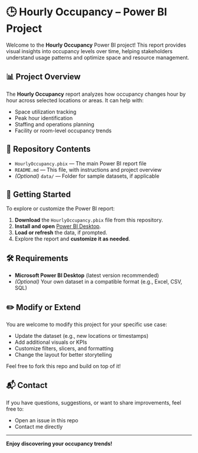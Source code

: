 # 🕒 Hourly Occupancy – Power BI Project

Welcome to the **Hourly Occupancy** Power BI project! This report provides visual insights into occupancy levels over time, helping stakeholders understand usage patterns and optimize space and resource management.

## 📊 Project Overview

The **Hourly Occupancy** report analyzes how occupancy changes hour by hour across selected locations or areas. It can help with:

- Space utilization tracking
- Peak hour identification
- Staffing and operations planning
- Facility or room-level occupancy trends

## 📁 Repository Contents

- `HourlyOccupancy.pbix` — The main Power BI report file
- `README.md` — This file, with instructions and project overview
- *(Optional)* `data/` — Folder for sample datasets, if applicable

## 🚀 Getting Started

To explore or customize the Power BI report:

1. **Download** the `HourlyOccupancy.pbix` file from this repository.
2. **Install and open** [Power BI Desktop](https://powerbi.microsoft.com/desktop/).
3. **Load or refresh** the data, if prompted.
4. Explore the report and **customize it as needed**.

## 🛠️ Requirements

- **Microsoft Power BI Desktop** (latest version recommended)
- *(Optional)* Your own dataset in a compatible format (e.g., Excel, CSV, SQL)

## ✏️ Modify or Extend

You are welcome to modify this project for your specific use case:

- Update the dataset (e.g., new locations or timestamps)
- Add additional visuals or KPIs
- Customize filters, slicers, and formatting
- Change the layout for better storytelling

Feel free to fork this repo and build on top of it!

## 📬 Contact

If you have questions, suggestions, or want to share improvements, feel free to:

- Open an issue in this repo
- Contact me directly

---

**Enjoy discovering your occupancy trends!**
